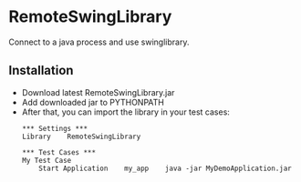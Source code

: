 RemoteSwingLibrary
==================

Connect to a java process and use swinglibrary.

Installation
------------

* Download latest RemoteSwingLibrary.jar
* Add downloaded jar to PYTHONPATH
* After that, you can import the library in your test cases:
    ```
    *** Settings ***
    Library    RemoteSwingLibrary
    
    *** Test Cases ***
    My Test Case
        Start Application    my_app    java -jar MyDemoApplication.jar
    ```
